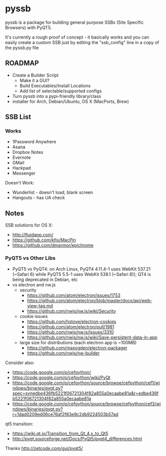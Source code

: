# pyssb

pyssb is a package for building general purpose SSBs (Site Specific Browsers) with PyQT5.

It's currently a rough proof of concept - it basically works and you can easily create a custom SSB just by editing the "ssb_config" line in a copy of the pyssb.py file

## ROADMAP
* Create a Builder Script
  * Make it a GUI?
  * Build Executables/Install Locations
  * Add list of selectable/supported configs
* Turn pyssb into a pypi-friendly library/class
* installer for Arch, Debian/Ubuntu, OS X (MacPorts, Brew) 

## SSB List

### Works
* 1Password Anywhere
* Asana
* Dropbox Notes
* Evernote
* GMail
* Hackpad
* Messenger

Doesn't Work:
* Wunderlist - doesn't load, blank screen
* Hangouts - has UA check


## Notes

SSB solutions for OS X:
 * http://fluidapp.com/
 * https://github.com/kfix/MacPin
 * https://github.com/dmarmor/epichrome

### PyQT5 vs Other Libs
* PyQT5 vs PyQT4: on Arch Linux, PyQT4 4.11.4-1 uses WebKit 537.21 (~Safari 6) while PyQT5 5.5-1 uses WebKit 538.1 (~Safari 8)); QT4 is being deprecated in Debian, etc
* vs electron and nw.js
  * security
    * https://github.com/atom/electron/issues/1753
    * https://github.com/atom/electron/blob/master/docs/api/web-view-tag.md 
    * https://github.com/nwjs/nw.js/wiki/Security
  * cookie issues
    * https://github.com/hstove/electron-cookies
    * https://github.com/atom/electron/pull/1981
    * https://github.com/nwjs/nw.js/issues/3310
    * https://github.com/nwjs/nw.js/wiki/Save-persistent-data-in-app
  * large size for distributions (each electron app is ~100MB)
    * https://github.com/maxogden/electron-packager
    * https://github.com/nwjs/nw-builder

Consider also:
* https://code.google.com/p/cefpython/
* https://code.google.com/p/cefpython/wiki/PyQt
* https://code.google.com/p/cefpython/source/browse/cefpython/cef1/windows/binaries/pyqt.py?spec=svnedbe436fb5221f06721304f82a855a0ecaabe81a&r=edbe436fb5221f06721304f82a855a0ecaabe81a
* https://code.google.com/p/cefpython/source/browse/cefpython/cef3/windows/binaries/pyqt.py?r=1dad0209ed06ce76af2f83e9c2db9224503b57ad

qt5 transition:
* https://wiki.qt.io/Transition_from_Qt_4.x_to_Qt5
* http://pyqt.sourceforge.net/Docs/PyQt5/pyqt4_differences.html

Thanks http://zetcode.com/gui/pyqt5/
